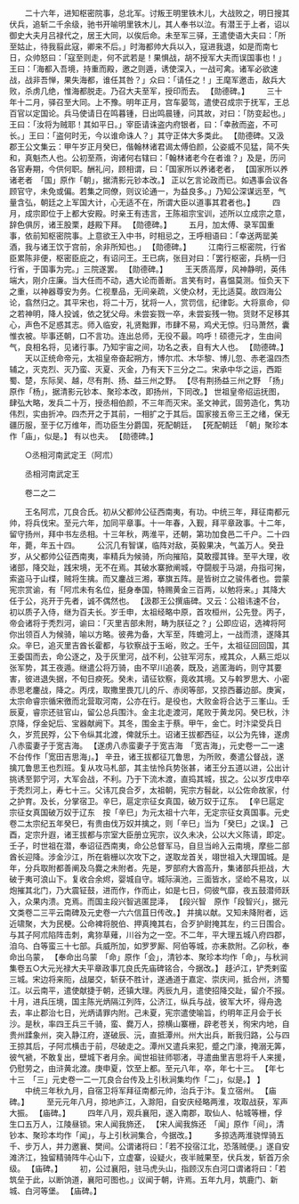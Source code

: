 <!-- { "loadSidebar": true } -->
　　二十六年，进知枢密院事，总北军。讨叛王明里铁木儿，大战败之，明日搜其伏兵，追斩二千余级，驰书开喻明里铁木儿，其人奉书以泣。有潜王于上者，诏以御史大夫月吕禄代之，居王大同，以俟后命。未至军三驿，王遣使语大夫曰：「所至姑止，待我翦此寇，卿来不后。」时海都帅大兵以入，寇进我退，如是而南七日，众帅怒曰：「寇至则走，何不武若是！果惧战，胡不授军大夫而误国事也！」王曰：「海都入吾境，持重而殿，邀之则遁，诱使深入，一战可禽。诸军必欲速战，战非吾惮，果失海都，谁任其咎？」众曰：「请任之！」王麾军邀击，敌兵大败，杀虏几绝，惟海都脱走。乃召大夫至军，授印而去。 【勋德碑。】 
　　三十年十二月，驿召至大同。上不豫。明年正月，宫车晏驾，遣使召成宗于抚军，王总百官以定国论。兵马使请日在鸣暮锺，日出鸣晨锺，问其故，对曰：「防变起也。」王曰：「汝将为贼耶！其如平日。」宰臣请诛盗内府银者，曰：「幸赦而盗，不可长。」王曰：「盗何时无，今以谁命诛人？」其守正体大多类此。 【勋德碑。又汲郡王公文集云：甲午岁正月癸巳，偕翰林诸君谒太傅伯颜，公姿威不见猛，简不失和，真魁杰人也。公初至燕，询诸何右辖曰：「翰林诸老今在者谁？」及是，历问各官寿期，今供何职。酬礼问，顾相谓，曰：「国家所以养诸老者， 【国家所以养诸老者　「国」原作「朝」，据清影元钞本改。】 正以乞言论政而已。如遇事会议各顾官守，未免或偏。若集之同僚，则议论通一，为益良多。」乃知公深谋远至，气量含弘，朝廷之上军国大计，心无适不在，所谓大臣以道事其君者也。】 
　　四月，成宗即位于上都大安殿。时亲王有违言，王陈祖宗宝训，述所以立成宗之意，辞色俱厉，诸王股栗，趍殿下拜。 【勋德碑。】 
　　五月，加太傅、录军国重事，依前知枢密院事。上意欲王入中书，时相忌之，王呼相语曰：「幸送两罂美酒，我与诸王饮于宫前，余非所知也。」 【勋德碑。】 
　　江南行三枢密院，行省臣累陈非便，枢密臣庇之，有诏问王。王已病，张目对曰：「罢行枢密，兵柄一归行省，于国事为完。」三院遂罢。 【勋德碑。】 
　　王天质高厚，风神静明，英伟端大，刚介庄廉。当大任而不动，遇大论而善断。言笑有时，喜愠莫测。恒负天下之重，以神器尊安为务。仁视羣品，无间亲疏，义使众材，无比适莫。故四海公论，翕然归之。其平宋也，将二十万，犹将一人，赏罚信，纪律彰。大将禀命，仰之若神明，降人投诚，依之犹父母。未尝妄戮一卒，未尝妄残一物。货财不足移其心，声色不足惑其志。师入临安，礼贤黜罪，市肆不易，鸡犬无惊。归马萧然，囊惟衣被。毕事还朝，口不言功。连出总师，无役不最。呜呼！硕德元才，生由间气，良相名将，见诸行事。乃知宇宙之间，功名之表，自有大人也。 【勋德碑。】 
　　天以正统命帝元，太祖皇帝奋起朔方，博尔朮、木华黎、博儿忽、赤老温四杰辅之，灭克烈、灭乃蛮、灭夏、灭金，乃有天下三分之二。宋承中华之运，西距蜀、楚，东际吴、越，尽有荆、扬、益三州之野。 【尽有荆扬益三州之野　「扬」原作「杨」，据清影元钞本、聚珍本改，即扬州，下同改。】 世祖皇帝绍运抚图，肆弘大略，发兵二十万，授丞相伯颜，不三年而灭宋。圣文神武，固劳造化，隽功伟烈，实由折冲。四杰开之于其前，一相扩之于其后。国家接五帝三王之绪，保无疆历服，至于亿万维年，而功臣生分爵国，死配朝廷， 【死配朝廷　「朝」聚珍本作「庙」，似是。】 有以也夫。 【勋德碑。】 

　　○丞相河南武定王（阿朮） 

　　丞相河南武定王 

　　卷二之二 

　　王名阿朮，兀良合氏。初从父都帅公征西南夷，有功。中统三年，拜征南都元帅，将兵伐宋。至元六年，加同平章事。十一年春，入觐，拜平章政事。十二年，留守扬州，拜中书左丞相。十三年秋，两淮平，还朝，第功加食邑二千户。二十四年，薨，年五十四。 
　　公沉几有智谋，临阵对敌，英毅果决，气盖万人。癸丑岁，从父都帅公征西南夷，率精兵为候骑，所向摧陷，莫敢撄其锋。至平大理，收诸部，降交趾，践宋境，无不在焉。其破水寨掀阐城，夺闘舰于马湖，舟指可掬，索盗马于山楪，贼将生擒。而又鏖战三湘，搴旗五阵。是皆树立之骏伟者也。尝蒙宪宗赏谕，有「阿朮未有名位，挺身奉国，特赐黄金三百两，以勉将来。」其降大任于公，兆开于先者，诚不偶然也。 【汲郡王公撰庙碑。又云：公祖讳速不台，初以质子入侍，继为百夫长。岁壬申，太祖经略中原，首攻桓州，公先登。丙子，帝会诸将于秃烈河，谕曰：「灭里吉部未附，畴为朕征之？」公即应诏，选裨将阿你出领百人为候骑，喻以方略。彼弗为备，大军至，阵蟾河上，一战而溃，遂降其众。辛巳，追灭里吉酋长霍都，与钦察战于玉峪，败之。壬午，太祖征回回国，其王委国而去，命公逐之，及于灰里河，战不利，公驻军河东，戒其众，人爇三炬以张军势，其王夜遁。继遣公将万骑，由不罕川追袭，既及，逃匿海屿，则守其要害，彼进退失据，不旬日瘐死。癸未，请征钦察，竟收其境。又与斡罗思大、小密赤思老鏖战，降之。丙戌，取撒里畏兀儿的斤、赤闵等部，又掠西蕃边部。庚寅，太宗命睿宗循宋徼而北营取河南，公亦在行。是役也，大败金将合达于三峯山。壬辰夏，睿宗还驻官山，留公总兵围汴。金主北走渡河，尾败于黄龙冈。癸巳秋，汴京降，俘金妃后、宝器献阙下。其冬，围金主于蔡。甲午，金亡。时汴梁受兵日久，岁荒民殍，公下令纵其北渡，俾就乐土。诏诸王拔都西征，以公为先锋，遂虏八赤蛮妻子于宽吉海。 【遂虏八赤蛮妻子于宽吉海　「宽吉海」，元史卷一二一速不台传作「宽田吉思海」。】 辛丑，诸王拔都征兀鲁思，为所败，奏遣公督战，遂擒兀鲁思王也烈班。复从攻马札部，其主怯怜兵势张甚，诸王分五道以进，公出计挑诱至郭宁河，大军会战，不利。乃于下流木渡，直捣其城，拔之。公以岁戊申卒于秃烈河上，寿七十三。父讳兀良合歹，太祖朝，宪宗方髫龀，以公佐命故家，付之护育。及长，分掌宿卫。辛巳，扈定宗征女真国，破万奴于辽东。 【辛巳扈定宗征女真国破万奴于辽东　按「辛巳」为元太祖十六年，无定宗征女真国事。元史卷二太宗纪五年癸巳，有贵由伐万奴并擒之，则「辛巳」当为「癸巳」之误。】 己酉，定宗升遐，诸王拔都与宗室大臣册立宪宗，议久未决，公以大义陈请，即定。壬子，时世祖在潜，奉诏征西南夷，命公总督军马，自旦当岭入云南境，摩些二部酋长迎降。涉金沙江，所在砦栅以次攻下之，遂取龙首关，翊世祖入大理国城。是年，分兵取附都善阐及乌爨之未附者。先是，罗部府大酋高升，集诸部兵拒战，大破于夷可浪山下。复收合余烬，婴城自守。城际滇池，三面皆水，坚崄不易攻，以炮摧其北门，乃大震钲鼓，进而作，作而止，如是七日，伺彼气靡，夜五鼓潜师跃入，众果内溃。克焉。而国主段兴智逃匿昆泽， 【段兴智　原作「段智兴」，据元文类卷二三平云南碑及元史卷一六六信苴日传改。】 并擒以献。又知未降附者，远近啸聚，大为民梗。公命裨将脱伯、押真掩其右，合歹护尉掩其左，约三日围合。与其子阿朮陷阵击刺，禽狝草薙，川谷为之一空。不二年，平大理五城八府四郡，洎乌、白等蛮三十七部。兵威所加，如罗罗厮、阿伯等城，亦耒款附。乙卯秋，奉命出乌蒙， 【奉命出乌蒙　「命」原作「会」，清钞本、聚珍本均作「命」，与秋涧集卷五○大元光禄大夫平章政事兀良氏先庙碑铭合，今据改。】 趍泸江，铲秃剌蛮三城。宋边将来阨，战屡交，斩获不胜计，遂通道于嘉定、崇庆间，抵合州，济蜀江。以云南平，遣使献捷于朝，还镇大理。丙辰九月，遣使招降交趾，留介不报。十月，进兵压境，国主陈光炳隔江列阵，公济江，纵兵与战，彼军大坏，得舟逸去，率止郡治七日，光炳请罪内附。己未夏，宪宗遣使喻旨，约明年正月会于长沙。是秋，率四王兵三千骑，蛮、爨万人，掠横山寨栅，辟老苍关，徇宋内地，自贵州蹂象州，突入静江府，遂破辰、沅，直抵潭州。州大出兵，断我归路，公与四王掠其后，子阿朮横击于前，尽破走之。潭州又遣兵来犯，蹙之门濠，掩溺无筭，彼气褫，不敢复出，壁城下者月余。闻世祖驻师鄂渚，寻遣曲里吉思将千人来援，仍慰劳之，由浒黄北渡。庚申夏，饮至上都。至元八年，卒，年七十三。 【年七十三　「三」元史卷一二一兀良合台传及上引秋涧集均作「二」，似是。】 】 
　　中统三年秋九月，自宿卫将军拜征南都元帅，治兵于汴。复立宿州。 【庙碑。】 
　　至元元年八月，掠地庐江，入滁阳，自安庆经略两淮，攻取战获，军声大振。 【庙碑。】 
　　四年八月，观兵襄阳，遂入南郡，取仙人、帖城等栅，俘生口五万人，江陵昼锁。宋人闻我斾还， 【宋人闻我旆还　「闻」原作「间」，清钞本、聚珍本均作「闻」，与上引秋涧集合，今据改。】 
　　多掠选两淮骁悍骑五千、步万人，并力邀襄、樊间。公谓诸将曰：「若不投宿江北，恐落贼便。」遂自安滩济江，独留精骑阵牛心山下，立虚寨，设疑火，夜半贼果至，伏兵发，斩首万余级。 【庙碑。】 
　　初，公过襄阳，驻马虎头山，指顾汉东白河口谓诸将曰：「若筑垒于此，以断饷道，襄阳可图也。」议闻于朝，许焉。五年九月，筑鹿门、新城、白河等堡。 【庙碑。】 
